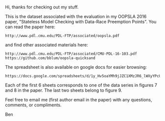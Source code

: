 Hi, thanks for checking out my stuff.

This is the dataset associated with the evaluation in my OOPSLA 2016 paper, "Stateless Model Checking with Data-Race Preemption Points". You can read the paper here:

    http://www.pdl.cmu.edu/PDL-FTP/associated/oopsla.pdf

and find other associated materials here:

    http://www.pdl.cmu.edu/PDL-FTP/associated/CMU-PDL-16-103.pdf
    https://github.com/bblum/oopsla-quicksand

The spreadsheet is also available on google docs for easier browsing:

    https://docs.google.com/spreadsheets/d/1y_Hv5oaYMh9jJZC1XMzJR6_lWXyYPcUAjQKd_ftWM2o

Each of the first 6 sheets corresponds to one of the data series in figures 7 and 8 in the paper. The last two sheets belong to figure 9.

Feel free to email me (first author email in the paper) with any questions, comments, or compliments.

Ben
